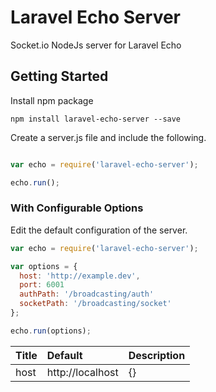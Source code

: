 # Laravel Echo Server

Socket.io NodeJs server for Laravel Echo

## Getting Started

Install npm package

```
npm install laravel-echo-server --save
```

Create a server.js file and include the following.

```js

var echo = require('laravel-echo-server');

echo.run();

```


### With Configurable Options

Edit the default configuration of the server.

```js
var echo = require('laravel-echo-server');

var options = {
  host: 'http://example.dev',
  port: 6001
  authPath: '/broadcasting/auth'
  socketPath: '/broadcasting/socket'
};

echo.run(options);
```

| Title | Default | Description |
| :------------- | :------------- | :------------- |
| host       | http://localhost | {} |
